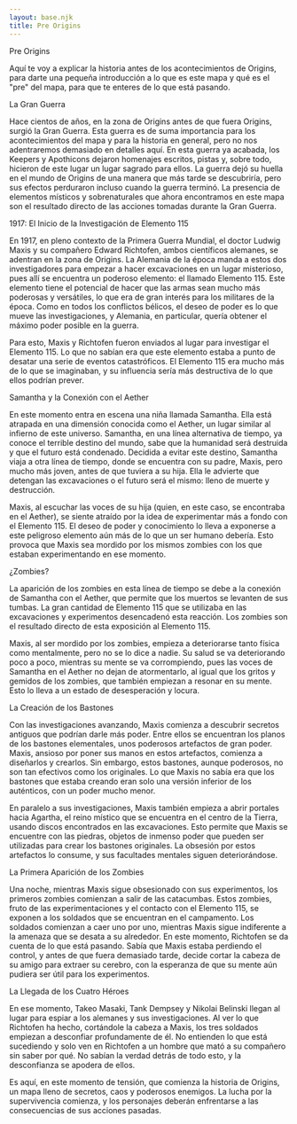 ```yaml
---
layout: base.njk
title: Pre Origins
---
```

Pre Origins

Aquí te voy a explicar la historia antes de los acontecimientos de Origins, para darte una pequeña introducción a lo que es este mapa y qué es el "pre" del mapa, para que te enteres de lo que está pasando.

La Gran Guerra

Hace cientos de años, en la zona de Origins antes de que fuera Origins, surgió la Gran Guerra. Esta guerra es de suma importancia para los acontecimientos del mapa y para la historia en general, pero no nos adentraremos demasiado en detalles aquí. En esta guerra ya acabada, los Keepers y Apothicons dejaron homenajes escritos, pistas y, sobre todo, hicieron de este lugar un lugar sagrado para ellos. La guerra dejó su huella en el mundo de Origins de una manera que más tarde se descubriría, pero sus efectos perduraron incluso cuando la guerra terminó. La presencia de elementos místicos y sobrenaturales que ahora encontramos en este mapa son el resultado directo de las acciones tomadas durante la Gran Guerra.

1917: El Inicio de la Investigación de Elemento 115

En 1917, en pleno contexto de la Primera Guerra Mundial, el doctor Ludwig Maxis y su compañero Edward Richtofen, ambos científicos alemanes, se adentran en la zona de Origins. La Alemania de la época manda a estos dos investigadores para empezar a hacer excavaciones en un lugar misterioso, pues allí se encuentra un poderoso elemento: el llamado Elemento 115. Este elemento tiene el potencial de hacer que las armas sean mucho más poderosas y versátiles, lo que era de gran interés para los militares de la época. Como en todos los conflictos bélicos, el deseo de poder es lo que mueve las investigaciones, y Alemania, en particular, quería obtener el máximo poder posible en la guerra.

Para esto, Maxis y Richtofen fueron enviados al lugar para investigar el Elemento 115. Lo que no sabían era que este elemento estaba a punto de desatar una serie de eventos catastróficos. El Elemento 115 era mucho más de lo que se imaginaban, y su influencia sería más destructiva de lo que ellos podrían prever.

Samantha y la Conexión con el Aether

En este momento entra en escena una niña llamada Samantha. Ella está atrapada en una dimensión conocida como el Aether, un lugar similar al infierno de este universo. Samantha, en una línea alternativa de tiempo, ya conoce el terrible destino del mundo, sabe que la humanidad será destruida y que el futuro está condenado. Decidida a evitar este destino, Samantha viaja a otra línea de tiempo, donde se encuentra con su padre, Maxis, pero mucho más joven, antes de que tuviera a su hija. Ella le advierte que detengan las excavaciones o el futuro será el mismo: lleno de muerte y destrucción.

Maxis, al escuchar las voces de su hija (quien, en este caso, se encontraba en el Aether), se siente atraído por la idea de experimentar más a fondo con el Elemento 115. El deseo de poder y conocimiento lo lleva a exponerse a este peligroso elemento aún más de lo que un ser humano debería. Esto provoca que Maxis sea mordido por los mismos zombies con los que estaban experimentando en ese momento.

¿Zombies?

La aparición de los zombies en esta línea de tiempo se debe a la conexión de Samantha con el Aether, que permite que los muertos se levanten de sus tumbas. La gran cantidad de Elemento 115 que se utilizaba en las excavaciones y experimentos desencadenó esta reacción. Los zombies son el resultado directo de esta exposición al Elemento 115.

Maxis, al ser mordido por los zombies, empieza a deteriorarse tanto física como mentalmente, pero no se lo dice a nadie. Su salud se va deteriorando poco a poco, mientras su mente se va corrompiendo, pues las voces de Samantha en el Aether no dejan de atormentarlo, al igual que los gritos y gemidos de los zombies, que también empiezan a resonar en su mente. Esto lo lleva a un estado de desesperación y locura.

La Creación de los Bastones

Con las investigaciones avanzando, Maxis comienza a descubrir secretos antiguos que podrían darle más poder. Entre ellos se encuentran los planos de los bastones elementales, unos poderosos artefactos de gran poder. Maxis, ansioso por poner sus manos en estos artefactos, comienza a diseñarlos y crearlos. Sin embargo, estos bastones, aunque poderosos, no son tan efectivos como los originales. Lo que Maxis no sabía era que los bastones que estaba creando eran solo una versión inferior de los auténticos, con un poder mucho menor.

En paralelo a sus investigaciones, Maxis también empieza a abrir portales hacia Agartha, el reino místico que se encuentra en el centro de la Tierra, usando discos encontrados en las excavaciones. Esto permite que Maxis se encuentre con las piedras, objetos de inmenso poder que pueden ser utilizadas para crear los bastones originales. La obsesión por estos artefactos lo consume, y sus facultades mentales siguen deteriorándose.

La Primera Aparición de los Zombies

Una noche, mientras Maxis sigue obsesionado con sus experimentos, los primeros zombies comienzan a salir de las catacumbas. Estos zombies, fruto de las experimentaciones y el contacto con el Elemento 115, se exponen a los soldados que se encuentran en el campamento. Los soldados comienzan a caer uno por uno, mientras Maxis sigue indiferente a la amenaza que se desata a su alrededor. En este momento, Richtofen se da cuenta de lo que está pasando. Sabía que Maxis estaba perdiendo el control, y antes de que fuera demasiado tarde, decide cortar la cabeza de su amigo para extraer su cerebro, con la esperanza de que su mente aún pudiera ser útil para los experimentos.

La Llegada de los Cuatro Héroes

En ese momento, Takeo Masaki, Tank Dempsey y Nikolai Belinski llegan al lugar para espiar a los alemanes y sus investigaciones. Al ver lo que Richtofen ha hecho, cortándole la cabeza a Maxis, los tres soldados empiezan a desconfiar profundamente de él. No entienden lo que está sucediendo y solo ven en Richtofen a un hombre que mató a su compañero sin saber por qué. No sabían la verdad detrás de todo esto, y la desconfianza se apodera de ellos.

Es aquí, en este momento de tensión, que comienza la historia de Origins, un mapa lleno de secretos, caos y poderosos enemigos. La lucha por la supervivencia comienza, y los personajes deberán enfrentarse a las consecuencias de sus acciones pasadas.